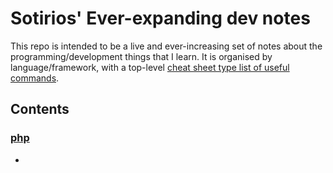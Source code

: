 # Sotirios' Ever-expanding dev notes

This repo is intended to be a live and ever-increasing set of notes about the programming/development things that I learn. It is organised by language/framework, with a top-level [cheat sheet type list of useful commands](code_snippets.md).

## Contents

### [php](./php/)
-